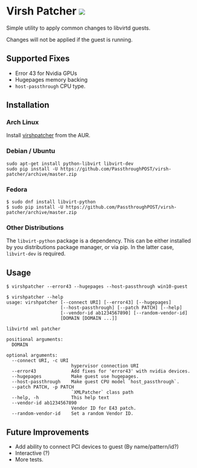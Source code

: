 Virsh Patcher ![](https://travis-ci.org/PassthroughPOST/virsh-patcher.svg?branch=master)
===================

Simple utility to apply common changes to libvirtd guests.

Changes will not be applied if the guest is running.


Supported Fixes
-------------------

 * Error 43 for Nvidia GPUs
 * Hugepages memory backing
 * `host-passthrough` CPU type.

Installation
---------------

### Arch Linux
Install [virshpatcher](https://aur.archlinux.org/packages/virshpatcher/) from the AUR.


### Debian / Ubuntu

```
sudo apt-get install python-libvirt libvirt-dev
sudo pip install -U https://github.com/PassthroughPOST/virsh-patcher/archive/master.zip
```

### Fedora

```
$ sudo dnf install libvirt-python
$ sudo pip install -U https://github.com/PassthroughPOST/virsh-patcher/archive/master.zip
```

### Other Distributions

The `libvirt-python` package is a dependency. This can be either installed by you distributions
package manager, or via pip. In the latter case, `libvirt-dev` is required.


Usage
------

```
$ virshpatcher --error43 --hugepages --host-passthrough win10-guest
```

```
$ virshpatcher --help
usage: virshpatcher [--connect URI] [--error43] [--hugepages]
                    [--host-passthrough] [--patch PATCH] [--help]
                    [--vendor-id ab1234567890] [--random-vendor-id]
                    [DOMAIN [DOMAIN ...]]

libvirtd xml patcher

positional arguments:
  DOMAIN

optional arguments:
  --connect URI, -c URI
                        hypervisor connection URI
  --error43             Add fixes for 'error43' with nvidia devices.
  --hugepages           Make guest use hugepages.
  --host-passthrough    Make guest CPU model `host_passthrough`.
  --patch PATCH, -p PATCH
                        `XMLPatcher` class path
  --help, -h            This help text
  --vendor-id ab1234567890
                        Vendor ID for E43 patch.
  --random-vendor-id    Set a random Vendor ID.

```

Future Improvements
-----------------------

 * Add ability to connect PCI devices to guest (By name/pattern/id?)
 * Interactive (?)
 * More tests.
